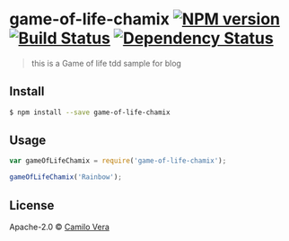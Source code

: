 # game-of-life-chamix [![NPM version][npm-image]][npm-url] [![Build Status][travis-image]][travis-url] [![Dependency Status][daviddm-image]][daviddm-url]
> this is a Game of life tdd sample for blog


## Install

```sh
$ npm install --save game-of-life-chamix
```


## Usage

```js
var gameOfLifeChamix = require('game-of-life-chamix');

gameOfLifeChamix('Rainbow');
```

## License

Apache-2.0 © [Camilo Vera](http://chamixblog.blogspot.com/)


[npm-image]: https://badge.fury.io/js/game-of-life-chamix.svg
[npm-url]: https://npmjs.org/package/game-of-life-chamix
[travis-image]: https://travis-ci.org/chamix/game-of-life-chamix.svg?branch=master
[travis-url]: https://travis-ci.org/chamix/game-of-life-chamix
[daviddm-image]: https://david-dm.org/chamix/game-of-life-chamix.svg?theme=shields.io
[daviddm-url]: https://david-dm.org/chamix/game-of-life-chamix
